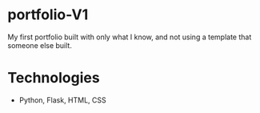 # portfolio-V1
My first portfolio built with only what I know, and not using a template that someone else built.

# Technologies
- Python, Flask, HTML, CSS
